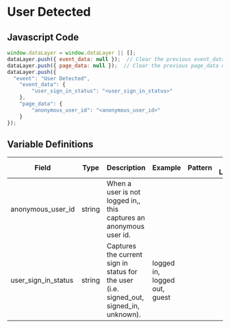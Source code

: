 # User Detected

### 

## Javascript Code
```js
window.dataLayer = window.dataLayer || [];
dataLayer.push({ event_data: null });  // Clear the previous event_data object.
dataLayer.push({ page_data: null });  // Clear the previous page_data object.
dataLayer.push({
  "event": "User Detected",
    "event_data": {
        "user_sign_in_status": "<user_sign_in_status>"
    },
    "page_data": {
        "anonymous_user_id": "<anonymous_user_id>"
    }
});
```

## Variable Definitions

|Field|Type|Description|Example|Pattern|Min Length|Max Length|Minimum|Maximum|Multiple Of|
| --- | --- | --- | --- | --- | --- | --- | --- | --- | --- |
|anonymous_user_id|string|When a user is not logged in,, this captures an anonymous user id.||||||||
|user_sign_in_status|string|Captures the current sign in status for the user \(i.e. signed\_out, signed\_in, unknown\).|logged in, logged out, guest|||||||




